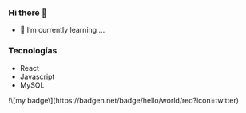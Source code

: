 ### Hi there 👋
- 🌱 I’m currently learning ...
### Tecnologías
<ul>
  <li>React</li>
  <li>Javascript</li>
  <li>MySQL</li>
</ul>
!\[my badge\](https://badgen.net/badge/hello/world/red?icon=twitter)




<!--
**GranGansu/GranGansu** is a ✨ _special_ ✨ repository because its `README.md` (this file) appears on your GitHub profile.

Here are some ideas to get you started:

- 🔭 I’m currently working on ...
- 🌱 I’m currently learning ...
- 👯 I’m looking to collaborate on ...
- 🤔 I’m looking for help with ...
- 💬 Ask me about ...
- 📫 How to reach me: ...
- 😄 Pronouns: ...
- ⚡ Fun fact: ...
-->
